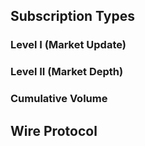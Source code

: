 ## Subscription Types

### Level I (Market Update)

### Level II (Market Depth)

### Cumulative Volume

## Wire Protocol

